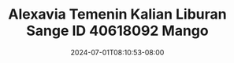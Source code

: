 --- 
title: "Alexavia Temenin Kalian Liburan Sange ID 40618092 Mango"
description: "video   Alexavia Temenin Kalian Liburan Sange ID 40618092 Mango simontok   terbaru"
date: 2024-07-01T08:10:53-08:00
file_code: "5qasmema0ka8"
draft: false
cover: "36rpid86eojsxogx.jpg"
tags: ["Alexavia", "Temenin", "Kalian", "Liburan", "Sange", "Mango", "bokep-indo", "bokep-viral", "bokep-ig"]
length: 2870
fld_id: "1483247"
foldername: "Alexavia"
categories: ["Alexavia"]
views: 0
---